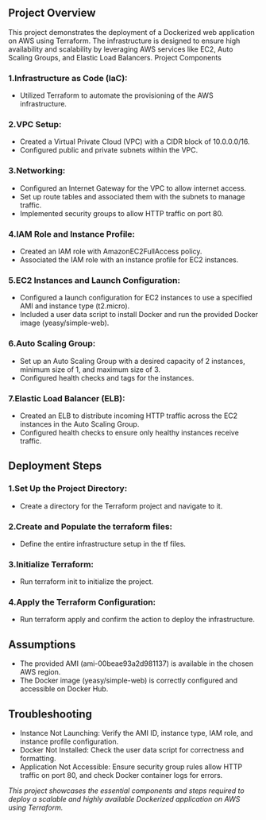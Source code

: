 ## Project Overview
This project demonstrates the deployment of a Dockerized web application on AWS using Terraform. The infrastructure is designed to ensure high availability and scalability by leveraging AWS services like EC2, Auto Scaling Groups, and Elastic Load Balancers.
Project Components
### 1.Infrastructure as Code (IaC):
* Utilized Terraform to automate the provisioning of the AWS infrastructure.
### 2.VPC Setup:
* Created a Virtual Private Cloud (VPC) with a CIDR block of 10.0.0.0/16.
* Configured public and private subnets within the VPC.
### 3.Networking:
* Configured an Internet Gateway for the VPC to allow internet access.
* Set up route tables and associated them with the subnets to manage traffic.
* Implemented security groups to allow HTTP traffic on port 80.
### 4.IAM Role and Instance Profile:
* Created an IAM role with AmazonEC2FullAccess policy.
* Associated the IAM role with an instance profile for EC2 instances.
### 5.EC2 Instances and Launch Configuration:
* Configured a launch configuration for EC2 instances to use a specified AMI and instance type (t2.micro).
* Included a user data script to install Docker and run the provided Docker image (yeasy/simple-web).
### 6.Auto Scaling Group:
* Set up an Auto Scaling Group with a desired capacity of 2 instances, minimum size of 1, and maximum size of 3.
* Configured health checks and tags for the instances.
### 7.Elastic Load Balancer (ELB):
* Created an ELB to distribute incoming HTTP traffic across the EC2 instances in the Auto Scaling Group.
* Configured health checks to ensure only healthy instances receive traffic.
## Deployment Steps
### 1.Set Up the Project Directory:
* Create a directory for the Terraform project and navigate to it.
### 2.Create and Populate the terraform files:
* Define the entire infrastructure setup in the tf files.
### 3.Initialize Terraform:
* Run terraform init to initialize the project.
### 4.Apply the Terraform Configuration:
* Run terraform apply and confirm the action to deploy the infrastructure.
## Assumptions
* The provided AMI (ami-00beae93a2d981137) is available in the chosen AWS region.
* The Docker image (yeasy/simple-web) is correctly configured and accessible on Docker Hub.
## Troubleshooting
* Instance Not Launching: Verify the AMI ID, instance type, IAM role, and instance profile configuration.
* Docker Not Installed: Check the user data script for correctness and formatting.
* Application Not Accessible: Ensure security group rules allow HTTP traffic on port 80, and check Docker container logs for errors.

_This project showcases the essential components and steps required to deploy a scalable and highly available Dockerized application on AWS using Terraform._
